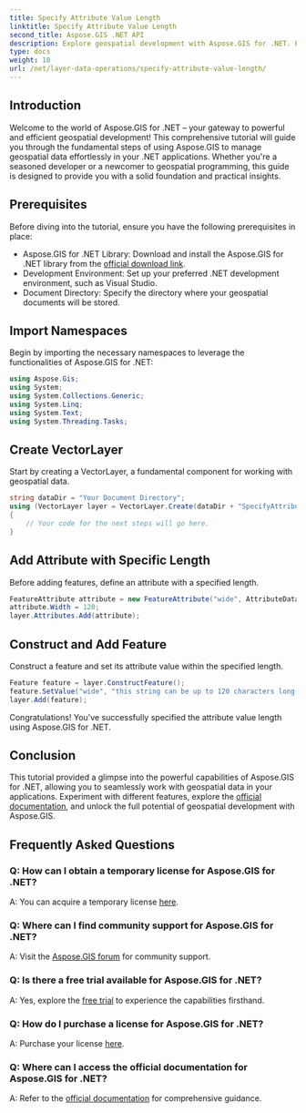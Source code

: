 ```yaml
---
title: Specify Attribute Value Length
linktitle: Specify Attribute Value Length
second_title: Aspose.GIS .NET API
description: Explore geospatial development with Aspose.GIS for .NET. Effortlessly manage and manipulate spatial data in your .NET applications. 
type: docs
weight: 18
url: /net/layer-data-operations/specify-attribute-value-length/
---
```

## Introduction
Welcome to the world of Aspose.GIS for .NET – your gateway to powerful and efficient geospatial development! This comprehensive tutorial will guide you through the fundamental steps of using Aspose.GIS to manage geospatial data effortlessly in your .NET applications. Whether you're a seasoned developer or a newcomer to geospatial programming, this guide is designed to provide you with a solid foundation and practical insights.
## Prerequisites
Before diving into the tutorial, ensure you have the following prerequisites in place:
- Aspose.GIS for .NET Library: Download and install the Aspose.GIS for .NET library from the [official download link](https://releases.aspose.com/gis/net/).
- Development Environment: Set up your preferred .NET development environment, such as Visual Studio.
- Document Directory: Specify the directory where your geospatial documents will be stored.
## Import Namespaces
Begin by importing the necessary namespaces to leverage the functionalities of Aspose.GIS for .NET:
```csharp
using Aspose.Gis;
using System;
using System.Collections.Generic;
using System.Linq;
using System.Text;
using System.Threading.Tasks;
```
## Create VectorLayer
Start by creating a VectorLayer, a fundamental component for working with geospatial data.
```csharp
string dataDir = "Your Document Directory";
using (VectorLayer layer = VectorLayer.Create(dataDir + "SpecifyAttributeValueLength_out.shp", Drivers.Shapefile))
{
    // Your code for the next steps will go here.
}
```
## Add Attribute with Specific Length
Before adding features, define an attribute with a specified length.
```csharp
FeatureAttribute attribute = new FeatureAttribute("wide", AttributeDataType.String);
attribute.Width = 120;
layer.Attributes.Add(attribute);
```
## Construct and Add Feature
Construct a feature and set its attribute value within the specified length.
```csharp
Feature feature = layer.ConstructFeature();
feature.SetValue("wide", "this string can be up to 120 characters long now.");
layer.Add(feature);
```
Congratulations! You've successfully specified the attribute value length using Aspose.GIS for .NET.
## Conclusion
This tutorial provided a glimpse into the powerful capabilities of Aspose.GIS for .NET, allowing you to seamlessly work with geospatial data in your applications. Experiment with different features, explore the [official documentation](https://reference.aspose.com/gis/net/), and unlock the full potential of geospatial development with Aspose.GIS.
## Frequently Asked Questions
### Q: How can I obtain a temporary license for Aspose.GIS for .NET?
A: You can acquire a temporary license [here](https://purchase.aspose.com/temporary-license/).
### Q: Where can I find community support for Aspose.GIS for .NET?
A: Visit the [Aspose.GIS forum](https://forum.aspose.com/c/gis/33) for community support.
### Q: Is there a free trial available for Aspose.GIS for .NET?
A: Yes, explore the [free trial](https://releases.aspose.com/) to experience the capabilities firsthand.
### Q: How do I purchase a license for Aspose.GIS for .NET?
A: Purchase your license [here](https://purchase.aspose.com/buy).
### Q: Where can I access the official documentation for Aspose.GIS for .NET?
A: Refer to the [official documentation](https://reference.aspose.com/gis/net/) for comprehensive guidance.
